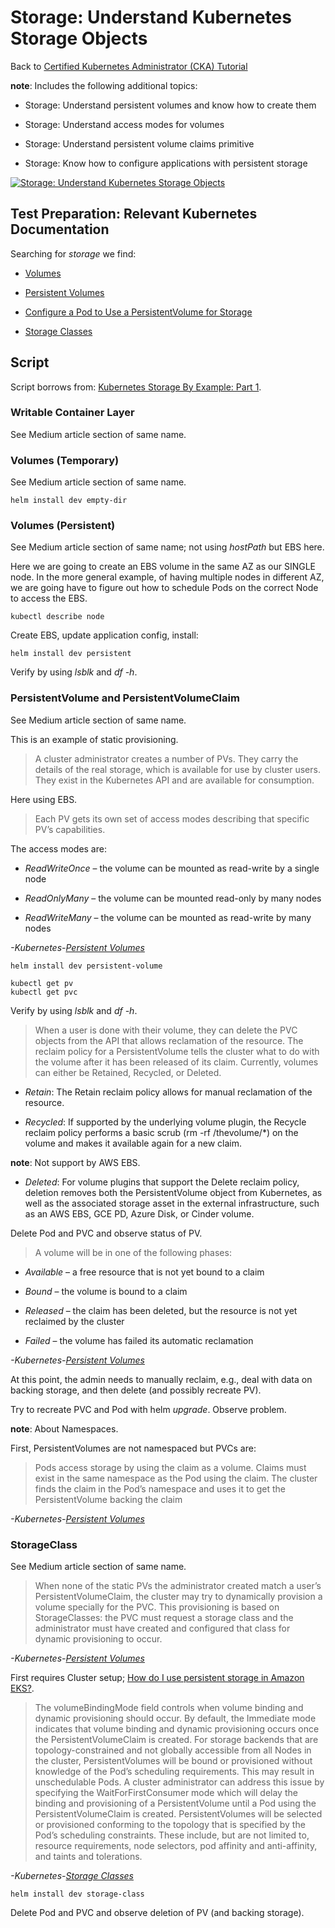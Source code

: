 # Storage: Understand Kubernetes Storage Objects

Back to [Certified Kubernetes Administrator (CKA) Tutorial](https://github.com/larkintuckerllc/k8s-cka-tutorial)

**note**: Includes the following additional topics:

* Storage: Understand persistent volumes and know how to create them

* Storage: Understand access modes for volumes

* Storage: Understand persistent volume claims primitive

* Storage: Know how to configure applications with persistent storage

[![Storage: Understand Kubernetes Storage Objects](http://img.youtube.com/vi/-7zlpHRQwlA/0.jpg)](https://youtu.be/-7zlpHRQwlA)

## Test Preparation: Relevant Kubernetes Documentation

Searching for *storage* we find:

* [Volumes](https://kubernetes.io/docs/concepts/storage/)

* [Persistent Volumes](https://kubernetes.io/docs/concepts/storage/persistent-volumes/)

* [Configure a Pod to Use a PersistentVolume for Storage](https://kubernetes.io/docs/tasks/configure-pod-container/configure-persistent-volume-storage/)

* [Storage Classes](https://kubernetes.io/docs/concepts/storage/storage-classes/)

## Script

Script borrows from: [Kubernetes Storage By Example: Part 1](https://codeburst.io/kubernetes-storage-by-example-part-1-27f44ae8fb8b).

### Writable Container Layer

See Medium article section of same name.

### Volumes (Temporary)

See Medium article section of same name.

```plaintext
helm install dev empty-dir
```

### Volumes (Persistent)

See Medium article section of same name; not using *hostPath* but EBS here.

Here we are going to create an EBS volume in the same AZ as our SINGLE node. In the more general example, of having multiple nodes in different AZ, we are going have to figure out how to schedule Pods on the correct Node to access the EBS.

```plaintext
kubectl describe node
```

Create EBS, update application config, install:

```plaintext
helm install dev persistent
```

Verify by using *lsblk* and *df -h*.

### PersistentVolume and PersistentVolumeClaim

See Medium article section of same name.

This is an example of static provisioning.

> A cluster administrator creates a number of PVs. They carry the details of the real storage, which is available for use by cluster users. They exist in the Kubernetes API and are available for consumption.

Here using EBS.

> Each PV gets its own set of access modes describing that specific PV’s capabilities.

The access modes are:

* *ReadWriteOnce* – the volume can be mounted as read-write by a single node

* *ReadOnlyMany* – the volume can be mounted read-only by many nodes

* *ReadWriteMany* – the volume can be mounted as read-write by many nodes

*-Kubernetes-[Persistent Volumes](https://kubernetes.io/docs/concepts/storage/persistent-volumes/)*

```plaintext
helm install dev persistent-volume
```

```plaintext
kubectl get pv
kubectl get pvc
```

Verify by using *lsblk* and *df -h*.

> When a user is done with their volume, they can delete the PVC objects from the API that allows reclamation of the resource. The reclaim policy for a PersistentVolume tells the cluster what to do with the volume after it has been released of its claim. Currently, volumes can either be Retained, Recycled, or Deleted.

* *Retain*: The Retain reclaim policy allows for manual reclamation of the resource.

* *Recycled*: If supported by the underlying volume plugin, the Recycle reclaim policy performs a basic scrub (rm -rf /thevolume/*) on the volume and makes it available again for a new claim.

**note**: Not support by AWS EBS.

* *Deleted*: For volume plugins that support the Delete reclaim policy, deletion removes both the PersistentVolume object from Kubernetes, as well as the associated storage asset in the external infrastructure, such as an AWS EBS, GCE PD, Azure Disk, or Cinder volume.

Delete Pod and PVC and observe status of PV.

> A volume will be in one of the following phases:

* *Available* – a free resource that is not yet bound to a claim

* *Bound* – the volume is bound to a claim

* *Released* – the claim has been deleted, but the resource is not yet reclaimed by the cluster

* *Failed* – the volume has failed its automatic reclamation

*-Kubernetes-[Persistent Volumes](https://kubernetes.io/docs/concepts/storage/persistent-volumes/)*

At this point, the admin needs to manually reclaim, e.g., deal with data on backing storage, and then delete (and possibly recreate PV).

Try to recreate PVC and Pod with helm *upgrade*. Observe problem.

**note**: About Namespaces.

First, PersistentVolumes are not namespaced but PVCs are:

> Pods access storage by using the claim as a volume. Claims must exist in the same namespace as the Pod using the claim. The cluster finds the claim in the Pod’s namespace and uses it to get the PersistentVolume backing the claim

*-Kubernetes-[Persistent Volumes](https://kubernetes.io/docs/concepts/storage/persistent-volumes/)*

### StorageClass

See Medium article section of same name.

> When none of the static PVs the administrator created match a user’s PersistentVolumeClaim, the cluster may try to dynamically provision a volume specially for the PVC. This provisioning is based on StorageClasses: the PVC must request a storage class and the administrator must have created and configured that class for dynamic provisioning to occur.

*-Kubernetes-[Persistent Volumes](https://kubernetes.io/docs/concepts/storage/persistent-volumes/)*

First requires Cluster setup; [How do I use persistent storage in Amazon EKS?](https://aws.amazon.com/premiumsupport/knowledge-center/eks-persistent-storage/).

> The volumeBindingMode field controls when volume binding and dynamic provisioning should occur.
> By default, the Immediate mode indicates that volume binding and dynamic provisioning occurs once the PersistentVolumeClaim is created. For storage backends that are topology-constrained and not globally accessible from all Nodes in the cluster, PersistentVolumes will be bound or provisioned without knowledge of the Pod’s scheduling requirements. This may result in unschedulable Pods.
> A cluster administrator can address this issue by specifying the WaitForFirstConsumer mode which will delay the binding and provisioning of a PersistentVolume until a Pod using the PersistentVolumeClaim is created. PersistentVolumes will be selected or provisioned conforming to the topology that is specified by the Pod’s scheduling constraints. These include, but are not limited to, resource requirements, node selectors, pod affinity and anti-affinity, and taints and tolerations.

*-Kubernetes-[Storage Classes](https://kubernetes.io/docs/concepts/storage/storage-classes/)*

```plaintext
helm install dev storage-class
```

Delete Pod and PVC and observe deletion of PV (and backing storage).
